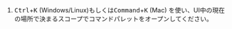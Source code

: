 1. <kbd>Ctrl</kbd>+<kbd>K</kbd> (Windows/Linux)もしくは<kbd>Command</kbd>+<kbd>K</kbd> (Mac) を使い、UI中の現在の場所で決まるスコープでコマンドパレットをオープンしてください。 
